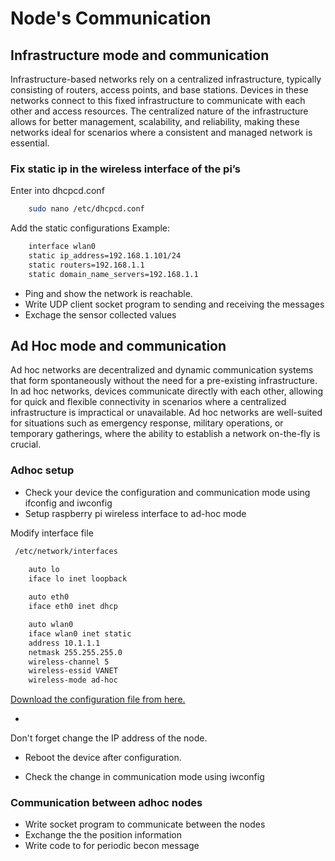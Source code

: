 # Node's Communication

## Infrastructure mode and communication
Infrastructure-based networks rely on a centralized infrastructure, typically consisting of routers, access points, and base stations. Devices in these networks connect to this fixed infrastructure to communicate with each other and access resources. The centralized nature of the infrastructure allows for better management, scalability, and reliability, making these networks ideal for scenarios where a consistent and managed network is essential.

### Fix static ip in the wireless interface of the pi’s

Enter into dhcpcd.conf 

``` bash
    sudo nano /etc/dhcpcd.conf
```
Add the static configurations
Example:

``` bash
    interface wlan0
    static ip_address=192.168.1.101/24
    static routers=192.168.1.1
    static domain_name_servers=192.168.1.1
```
* Ping and show the network is reachable.
* Write UDP client socket program to sending and receiving the messages 
* Exchage the sensor collected values

## Ad Hoc mode and communication
Ad hoc networks are decentralized and dynamic communication systems that form spontaneously without the need for a pre-existing infrastructure. In ad hoc networks, devices communicate directly with each other, allowing for quick and flexible connectivity in scenarios where a centralized infrastructure is impractical or unavailable. Ad hoc networks are well-suited for situations such as emergency response, military operations, or temporary gatherings, where the ability to establish a network on-the-fly is crucial.

### Adhoc setup

* Check your device the configuration and communication mode using ifconfig and iwconfig
* Setup raspberry pi wireless interface to ad-hoc mode

Modify interface file

```bash
 /etc/network/interfaces
```
```bash
    auto lo
    iface lo inet loopback
    
    auto eth0
    iface eth0 inet dhcp

    auto wlan0
    iface wlan0 inet static
    address 10.1.1.1
    netmask 255.255.255.0
    wireless-channel 5
    wireless-essid VANET
    wireless-mode ad-hoc
```
[Download the configuration file from here.](https://drive.usercontent.google.com/u/1/uc?id=1CShhOWfbWg19sD1HuZv_AYr8HQThXh_W&export=download)

+ <span style="color:red">
 Don't forget change the IP address of the node.
</span>

+ Reboot the device after configuration.

+ Check the change in communication mode using iwconfig


### Communication between adhoc nodes
 * Write socket program to communicate between the nodes
 * Exchange the the position information
 * Write code to for periodic becon message
